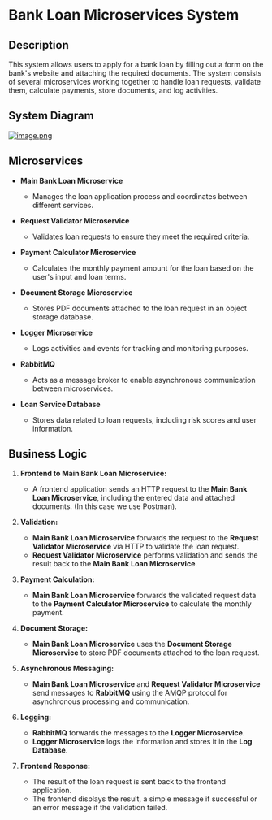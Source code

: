 # Bank Loan Microservices System

## Description

This system allows users to apply for a bank loan by filling out a form on the bank's website and attaching the required documents. The system consists of several microservices working together to handle loan requests, validate them, calculate payments, store documents, and log activities.

## System Diagram

[![image.png](https://i.postimg.cc/sxgCLR52/image.png)](https://postimg.cc/N9SnySJh)

## Microservices

- **Main Bank Loan Microservice**
  - Manages the loan application process and coordinates between different services.
  
- **Request Validator Microservice**
  - Validates loan requests to ensure they meet the required criteria.

- **Payment Calculator Microservice**
  - Calculates the monthly payment amount for the loan based on the user's input and loan terms.

- **Document Storage Microservice**
  - Stores PDF documents attached to the loan request in an object storage database.

- **Logger Microservice**
  - Logs activities and events for tracking and monitoring purposes.

- **RabbitMQ**
  - Acts as a message broker to enable asynchronous communication between microservices.

- **Loan Service Database**
  - Stores data related to loan requests, including risk scores and user information.

## Business Logic

1. **Frontend to Main Bank Loan Microservice:**
   - A frontend application sends an HTTP request to the **Main Bank Loan Microservice**, including the entered data and attached documents. (In this case we use Postman).

2. **Validation:**
   - **Main Bank Loan Microservice** forwards the request to the **Request Validator Microservice** via HTTP to validate the loan request.
   - **Request Validator Microservice** performs validation and sends the result back to the **Main Bank Loan Microservice**.

3. **Payment Calculation:**
   - **Main Bank Loan Microservice** forwards the validated request data to the **Payment Calculator Microservice** to calculate the monthly payment.

4. **Document Storage:**
   - **Main Bank Loan Microservice** uses the **Document Storage Microservice** to store PDF documents attached to the loan request.

5. **Asynchronous Messaging:**
   - **Main Bank Loan Microservice** and **Request Validator Microservice** send messages to **RabbitMQ** using the AMQP protocol for asynchronous processing and communication.

6. **Logging:**
   - **RabbitMQ** forwards the messages to the **Logger Microservice**.
   - **Logger Microservice** logs the information and stores it in the **Log Database**.

7. **Frontend Response:**
   - The result of the loan request is sent back to the frontend application.
   - The frontend displays the result, a simple message if successful or an error message if the validation failed.


